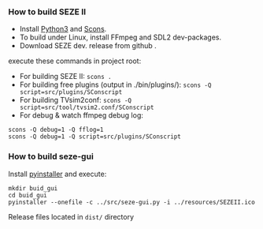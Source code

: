 ### How to build SEZE II
+ Install [Python3](https://www.python.org/downloads/) and [Scons](https://scons.org/doc/production/HTML/scons-user/ch01s02.html).
+ To build under Linux, install FFmpeg and SDL2 dev-packages.
+ Download SEZE dev. release from github .

execute these commands in project root:
+ For building SEZE II: ```scons .```
+ For building free plugins (output in ./bin/plugins/): ```scons -Q script=src/plugins/SConscript```
+ For building TVsim2conf: ```scons -Q script=src/tool/tvsim2.conf/SConscript```
+ For debug & watch ffmpeg debug log:
```
scons -Q debug=1 -Q fflog=1
scons -Q debug=1 -Q script=src/plugins/SConscript
```
### How to build seze-gui
Install [pyinstaller](https://www.pyinstaller.org/) and execute:
```
mkdir buid_gui
cd buid_gui
pyinstaller --onefile -c ../src/seze-gui.py -i ../resources/SEZEII.ico
```
Release files located in ```dist/``` directory
